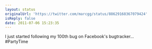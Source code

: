 ```yaml
---
layout: status
originalUrl: 'https://twitter.com/marcgg/status/88629168367079424'
isReply: false
date: 2011-07-06 15:23:35
---
```


I just started following my 100th bug on Facebook's bugtracker... #PartyTime
